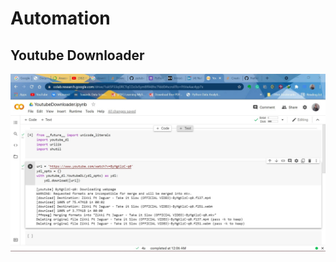 # Automation
## Youtube Downloader 

![Code Output](https://github.com/Naftal-Rainer/Automation/blob/main/Youtube%20Downloader/Output.jpg)
